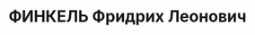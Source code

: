 ---
title: ФИНКЕЛЬ Фридрих Леонович
description: Род. в 1908 г. в г. Варшава, Царство Польское. Прибыл в СССР осенью 1935
  г., врач поликлиники и больницы завода № 78, г. Челябинск. В 00.11.1937 г. ВК ВС
  СССР был приговорен к ВМН. Реабилитирован.
---